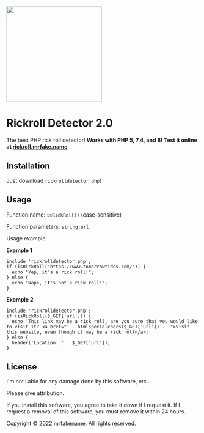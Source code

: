<a href="https://www.mrfake.name/ghpromo" target="_blank"><img src="https://mrfake.name/ghpromo/promo.png" height="250"></a>
# Rickroll Detector 2.0
The best PHP rick roll detector! **Works with PHP 5, 7.4, and 8! Test it online at [rickroll.mrfake.name](https://rickroll.mrfake.name/)**
## Installation
Just download `rickrolldetector.php`!
## Usage
Function name: `isRickRoll()` (case-sensitive)

Function parameters: `string:url`

Usage example:

**Example 1**
```
include 'rickrolldetector.php';
if (isRickRoll('https://www.tomorrowtides.com/')) {
  echo "Yep, it's a rick roll!";
} else {
  echo "Nope, it's not a rick roll!";
}
```

**Example 2**
```
include 'rickrolldetector.php';
if (isRickRoll($_GET['url'])) {
  echo 'This link may be a rick roll, are you sure that you would like to visit it? <a href="' . htmlspecialchars($_GET['url']) . '">Visit this website, even though it may be a rick roll</a>;
} else {
  header('Location: ' . $_GET['url']);
}
```

## License

I'm not liable for any damage done by this software, etc...

Please give attribution.

If you install this software, you agree to take it down if I request it. If I request a removal of this software, you must remove it within 24 hours.

Copyright &copy; 2022 mrfakename. All rights reserved.
